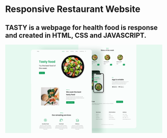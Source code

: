 # Responsive Restaurant Website
## TASTY is a webpage for health food is response and created in HTML, CSS and JAVASCRIPT.

![preview img](/preview.png)
